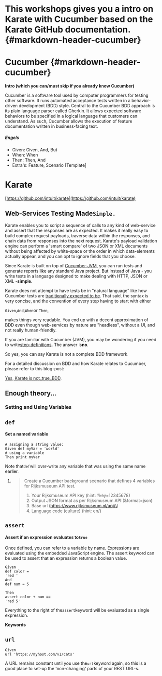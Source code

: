 # This workshops gives you a intro on Karate with Cucumber based on the Karate GitHub documentation. {#markdown-header-cucumber}

# Cucumber {#markdown-header-cucumber}

**Intro \(which you can/must skip if you already know Cucumber\)**

Cucumber is a software tool used by computer programmers for testing other software. It runs automated acceptance tests written in a behavior-driven development \(BDD\) style. Central to the Cucumber BDD approach is its plain language parser called Gherkin. It allows expected software behaviors to be specified in a logical language that customers can understand. As such, Cucumber allows the execution of feature documentation written in business-facing text.

##### Engels

* Given: Given, And, But
* When: When
* Then: Then, And
* Extra's: Feature, Scenario \[Template\]

# Karate

[https://github.com/intuit/karate](https://github.com/intuit/karate)

## Web-Services Testing Made`Simple.`

Karate enables you to script a sequence of calls to any kind of web-service and assert that the responses are as expected. It makes it really easy to build complex request payloads, traverse data within the responses, and chain data from responses into the next request. Karate's payload validation engine can perform a 'smart compare' of two JSON or XML documents without being affected by white-space or the order in which data-elements actually appear, and you can opt to ignore fields that you choose.

Since Karate is built on top of [Cucumber-JVM](https://github.com/cucumber/cucumber-jvm), you can run tests and generate reports like any standard Java project. But instead of Java - you write tests in a language designed to make dealing with HTTP, JSON or XML -**simple**.

Karate does not attempt to have tests be in "natural language" like how Cucumber tests are [traditionally expected to be](https://cucumber.io/docs/reference#gherkin). That said, the syntax is very concise, and the convention of every step having to start with either

`Given`,`And`,`When`or `Then`,

makes things very readable. You end up with a decent approximation of BDD even though web-services by nature are "headless", without a UI, and not really human-friendly.

If you are familiar with Cucumber \(JVM\), you may be wondering if you need to write[step-definitions](https://cucumber.io/docs/reference/jvm#step-definitions). The answer is**no**.

So yes, you can say Karate is not a complete BDD framework.

For a detailed discussion on BDD and how Karate relates to Cucumber, please refer to this blog-post:

[Yes, Karate is not_true_BDD](https://medium.com/@ptrthomas/yes-karate-is-not-true-bdd-698bf4a9be39).

## Enough theory...

### Setting and Using Variables

## `def`

#### Set a named variable

```
# assigning a string value:
Given def myVar = 'world'
# using a variable
Then print myVar
```

Note that`def`will over-write any variable that was using the same name earlier. 

1. > Create a Cucumber background scenario that defines 4 variables for Rijksmuseum API test.
   > 1. Your Rijksmuseum API key \(hint: ?key=12345678\)
   > 2. Output JSON format as per Rijksmuseum API \(&format=json\)
   > 3. Base url \(https://www.rijksmuseum.nl/api/\)
   > 4. Language code \(culture\) \(hint: en/\)

## `assert`

#### Assert if an expression evaluates to`true`

Once defined, you can refer to a variable by name. Expressions are evaluated using the embedded JavaScript engine. The assert keyword can be used to assert that an expression returns a boolean value.

```
Given 
def color = 
'red '
And 
def num = 5

Then 
assert color + num == 
'red 5'
```

Everything to the right of the`assert`keyword will be evaluated as a single expression.

**Keywords**

## `url`

```
Given 
url 'https://myhost.com/v1/cats'
```

A URL remains constant until you use the`url`keyword again, so this is a good place to set-up the 'non-changing' parts of your REST URL-s.

